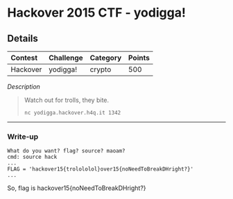 # Hackover 2015 CTF - yodigga!
## Details

| Contest  | Challenge | Category | Points |
| :------- | :-------- | :------- | :----- |
| Hackover | yodigga!  | crypto   | 500    |

*Description*
>Watch out for trolls, they bite.
>
>`nc yodigga.hackover.h4q.it 1342`

----

### Write-up

```
What do you want? flag? source? maoam?
cmd: source hack
...
FLAG = 'hackover15{trolololol}over15{noNeedToBreakDHright?}'
...
```
So, flag is hackover15{noNeedToBreakDHright?}
